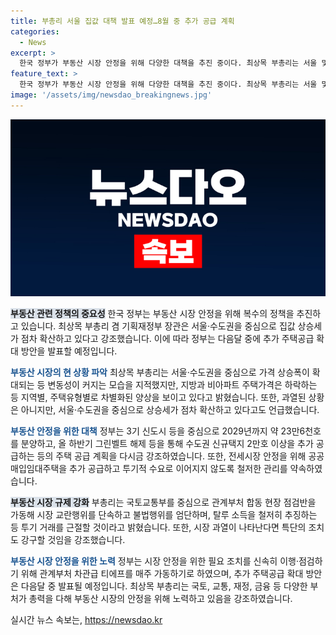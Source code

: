 ```yaml
---
title: 부총리 서울 집값 대책 발표 예정…8월 중 추가 공급 계획
categories:
  - News
excerpt: >
  한국 정부가 부동산 시장 안정을 위해 다양한 대책을 추진 중이다. 최상목 부총리는 서울 및 수도권을 중심으로 집값 상승세가 확산되고 있다며 이를 엄중히 모니터링하고 있음을 강조했다. 정부는 2029년까지 23만6천호의 주택을 분양하고, 공공매입임대주택을 추가로 공급하는 등 다양한 주택 공급 계획을 발표할 예정이다. 또한, 투기적 수요를 근절하기 위해 관계부처 합동 현장 점검반을 가동하고, 추가 주택공급 확대 방안을 준비 중이다.
feature_text: >
  한국 정부가 부동산 시장 안정을 위해 다양한 대책을 추진 중이다. 최상목 부총리는 서울 및 수도권을 중심으로 집값 상승세가 확산되고 있다며 이를 엄중히 모니터링하고 있음을 강조했다. 정부는 2029년까지 23만6천호의 주택을 분양하고, 공공매입임대주택을 추가로 공급하는 등 다양한 주택 공급 계획을 발표할 예정이다. 또한, 투기적 수요를 근절하기 위해 관계부처 합동 현장 점검반을 가동하고, 추가 주택공급 확대 방안을 준비 중이다.
image: '/assets/img/newsdao_breakingnews.jpg'
---
```


<p><img src="/assets/img/newsdao_breakingnews.jpg" alt="flaretime 속보" /></p>

<p><b><span style="background-color: #21538527;">부동산 관련 정책의 중요성</span></b>
한국 정부는 부동산 시장 안정을 위해 복수의 정책을 추진하고 있습니다. 최상목 부총리 겸 기획재정부 장관은 서울·수도권을 중심으로 집값 상승세가 점차 확산하고 있다고 강조했습니다. 이에 따라 정부는 다음달 중에 추가 주택공급 확대 방안을 발표할 예정입니다.</p>

<p><b><span style="color: #1a5490;">부동산 시장의 현 상황 파악</span></b>
최상목 부총리는 서울·수도권을 중심으로 가격 상승폭이 확대되는 등 변동성이 커지는 모습을 지적했지만, 지방과 비아파트 주택가격은 하락하는 등 지역별, 주택유형별로 차별화된 양상을 보이고 있다고 밝혔습니다. 또한, 과열된 상황은 아니지만, 서울·수도권을 중심으로 상승세가 점차 확산하고 있다고도 언급했습니다.</p>

<p><b><span style="color: #1a5490;">부동산 안정을 위한 대책</span></b>
정부는 3기 신도시 등을 중심으로 2029년까지 약 23만6천호를 분양하고, 올 하반기 그린벨트 해제 등을 통해 수도권 신규택지 2만호 이상을 추가 공급하는 등의 주택 공급 계획을 다시금 강조하였습니다. 또한, 전세시장 안정을 위해 공공매입임대주택을 추가 공급하고 투기적 수요로 이어지지 않도록 철저한 관리를 약속하였습니다.</p>

<p><b><span style="background-color: #21538527;">부동산 시장 규제 강화</span></b>
부총리는 국토교통부를 중심으로 관계부처 합동 현장 점검반을 가동해 시장 교란행위를 단속하고 불법행위를 엄단하며, 탈루 소득을 철저히 추징하는 등 투기 거래를 근절할 것이라고 밝혔습니다. 또한, 시장 과열이 나타난다면 특단의 조치도 강구할 것임을 강조했습니다.</p>

<p><b><span style="color: #1a5490;">부동산 시장 안정을 위한 노력</span></b>
정부는 시장 안정을 위한 필요 조치를 신속히 이행·점검하기 위해 관계부처 차관급 티에프를 매주 가동하기로 하였으며, 추가 주택공급 확대 방안은 다음달 중 발표될 예정입니다. 최상목 부총리는 국토, 교통, 재정, 금융 등 다양한 부처가 총력을 다해 부동산 시장의 안정을 위해 노력하고 있음을 강조하였습니다.</p>
실시간 뉴스 속보는, <a href="https://newsdao.kr" rel="dofollow">https://newsdao.kr</a>


